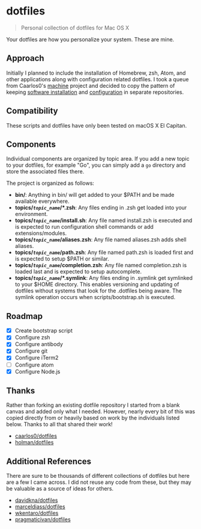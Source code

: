 # dotfiles
> Personal collection of dotfiles for Mac OS X

Your dotfiles are how you personalize your system. These are mine.

## Approach

Initially I planned to include the installation of Homebrew, zsh, Atom, and
other applications along with configuration related dotfiles.  I took a queue
from Caarlos0's [machine](https://github.com/caarlos0/machine) project and
decided to copy the pattern of keeping [software installation](https://github.com/frankhinek/mac-setup) and
[configuration](https://github.com/frankhinek/dotfiles) in separate repositories.

## Compatibility

These scripts and dotfiles have only been tested on macOS X El Capitan.

## Components

Individual components are organized by topic area. If you add a new topic to your dotfiles, for example "Go", you can simply add a `go` directory and store the associated files there.

The project is organized as follows:

* **bin/**: Anything in bin/ will get added to your $PATH and be made available everywhere.
* **topics/*`topic_name`*/*.zsh**: Any files ending in .zsh get loaded into your environment.
* **topics/*`topic_name`*/install.sh**: Any file named install.zsh is executed and is expected to run configuration shell commands or add extensions/modules.
* **topics/*`topic_name`*/aliases.zsh**: Any file named aliases.zsh adds shell aliases.
* **topics/*`topic_name`*/path.zsh**: Any file named path.zsh is loaded first and is expected to setup $PATH or similar.
* **topics/*`topic_name`*/completion.zsh**: Any file named completion.zsh is loaded last and is expected to setup autocomplete.
* **topics/*`topic_name`*/*.symlink**: Any files ending in .symlink get symlinked to your $HOME directory. This enables versioning and updating of dotfiles without systems that look for the .dotfiles being aware.  The symlink operation occurs when scripts/bootstrap.sh is executed.

## Roadmap

- [x] Create bootstrap script
- [x] Configure zsh
- [x] Configure antibody
- [x] Configure git
- [x] Configure iTerm2
- [ ] Configure atom
- [x] Configure Node.js

## Thanks

Rather than forking an existing dotfile repository I started from a blank canvas
and added only what I needed.  However, nearly every bit of this was copied
directly from or heavily based on work by the individuals listed below.
Thanks to all that shared their work!

* [caarlos0/dotfiles](https://github.com/caarlos0/dotfiles)
* [holman/dotfiles](https://github.com/holman/dotfiles)

## Additional References

There are sure to be thousands of different collections of dotfiles but here are
a few I came across.  I did not reuse any code from these, but they may be
valuable as a source of ideas for others.

* [davidkna/dotfiles](https://github.com/davidkna/dotfiles)
* [marceldiass/dotfiles](https://github.com/marceldiass/dotfiles)
* [wkentaro/dotfiles](https://github.com/wkentaro/dotfiles)
* [pragmaticivan/dotfiles](https://github.com/pragmaticivan/dotfiles)
